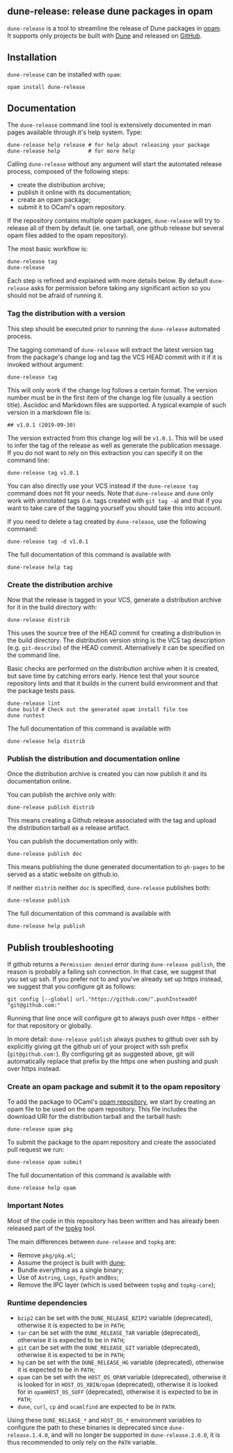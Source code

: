## dune-release: release dune packages in opam

`dune-release` is a tool to streamline the release of Dune packages in
[opam](https://opam.ocaml.org). It supports only projects be built
with [Dune](https://github.com/ocaml/dune) and released on
[GitHub](https://github.com).

## Installation

`dune-release` can be installed with `opam`:

```
opam install dune-release
```

## Documentation

The `dune-release` command line tool is extensively documented in man pages
available through it's help system. Type:

```
dune-release help release # for help about releasing your package
dune-release help         # for more help
```

Calling `dune-release` without any argument will start the automated release process, composed of the following steps:
- create the distribution archive;
- publish it online with its documentation;
- create an opam package;
- submit it to OCaml's opam repository.

If the repository contains multiple opam packages, `dune-release` will try to release all of them by default (ie. one tarball, one github release but several opam files added to the opam repository).

The most basic workflow is:

```
dune-release tag
dune-release
```

Each step is refined and explained with more details below.
By default `dune-release` asks for permission before taking any significant action so you should not be afraid of running it.


### Tag the distribution with a version

This step should be executed prior to running the `dune-release` automated process.

The tagging command of `dune-release` will extract the latest version tag from the package's change log and tag the VCS HEAD commit with it if it is invoked without argument:

```
dune-release tag
```

This will only work if the change log follows a certain format.
The version number must be in the first item of the change log file (usually a section title). Asciidoc and Markdown files are supported. A typical example of such version in a markdown file is:

```
## v1.0.1 (2019-09-30)
```

The version extracted from this change log will be `v1.0.1`. This will be used to infer the tag of the release as well as generate the publication message. If you do not want to rely on this extraction you can specify it on the command line:

```
dune-release tag v1.0.1
```

You can also directly use your VCS instead if the `dune-release tag` command does not fit your needs.
Note that `dune-release` and `dune` only work with annotated tags (i.e. tags created with
`git tag -a`) and that if you want to take care of the tagging yourself you should take this into
account.

If you need to delete a tag created by `dune-release`, use the following command:

```
dune-release tag -d v1.0.1
```

The full documentation of this command is available with
```
dune-release help tag
```


### Create the distribution archive

Now that the release is tagged in your VCS, generate a distribution archive for it in the build directory with:

```
dune-release distrib
```

This uses the source tree of the HEAD commit for creating a distribution in the build directory. The distribution version string is the VCS tag description (e.g. `git-describe`) of the HEAD commit. Alternatively it can be specified on the command line.

Basic checks are performed on the distribution archive when it is created, but save time by catching errors early. Hence test that your source repository lints and that it builds in the current build environment and that the package tests pass.

```
dune-release lint
dune build # Check out the generated opam install file too
dune runtest
```

The full documentation of this command is available with
```
dune-release help distrib
```


### Publish the distribution and documentation online

Once the distribution archive is created you can now publish it and its documentation online.

You can publish the archive only with:

```
dune-release publish distrib
```

This means creating a Github release associated with the tag and upload the distribution tarball as a release artifact.

You can publish the documentation only with:

```
dune-release publish doc
```

This means publishing the dune generated documentation to `gh-pages` to be served as a static website on github.io.

If neither `distrib` neither `doc` is specified, `dune-release` publishes both:

```
dune-release publish
```

The full documentation of this command is available with
```
dune-release help publish
```

## Publish troubleshooting

If github returns a `Permission denied` error during `dune-release publish`, the reason is probably a failing ssh connection. In that case, we suggest that you set up ssh. If you prefer not to and you've already set up https instead, we suggest that you configure git as follows:
```
git config [--global] url."https://github.com/".pushInsteadOf "git@github.com:"
```
Running that line once will configure git to always push over https - either for that repository or globally.

In more detail: `dune-release publish` always pushes to github over ssh by explicitly giving git the github uri of your project with ssh prefix (`git@github.com:`). By configuring git as suggested above, git will automatically replace that prefix by the https one when pushing and push over https instead.

### Create an opam package and submit it to the opam repository

To add the package to OCaml's [opam repository](https://github.com/ocaml/opam-repository), we start by creating an opam file to be used on the opam repository. This file includes the download URI for the distribution tarball and the tarball hash:

```
dune-release opam pkg
```

To submit the package to the opam repository and create the associated pull request we run:

```
dune-release opam submit
```

The full documentation of this command is available with
```
dune-release help opam
```


### Important Notes

Most of the code in this repository has been written and has already
been released part of the [topkg](http://erratique.ch/software/topkg)
tool.

The main differences between `dune-release` and `topkg` are:

- Remove `pkg/pkg.ml`;
- Assume the project is built with [dune](https://github.com/ocaml/dune);
- Bundle everything as a single binary;
- Use of `Astring`, `Logs`, `Fpath` and`Bos`;
- Remove the IPC layer (which is used between `topkg` and `topkg-care`);

### Runtime dependencies

- `bzip2` can be set with the `DUNE_RELEASE_BZIP2` variable (deprecated), otherwise it is expected to be in `PATH`;
- `tar` can be set with the `DUNE_RELEASE_TAR` variable (deprecated), otherwise it is expected to be in `PATH`;
- `git` can be set with the `DUNE_RELEASE_GIT` variable (deprecated), otherwise it is expected to be in `PATH`;
- `hg` can be set with the `DUNE_RELEASE_HG` variable (deprecated), otherwise it is expected to be in `PATH`;
- `opam` can be set with the `HOST_OS_OPAM` variable (deprecated), otherwise it is looked for in `HOST_OS_XBIN/opam` (deprecated), otherwise it is looked for in `opamHOST_OS_SUFF` (deprecated), otherwise it is expected to be in `PATH`;
- `dune`, `curl`, `cp` and `ocamlfind` are expected to be in `PATH`.

Using these `DUNE_RELEASE_*` and `HOST_OS_*` environment variables to configure the path to these binaries is deprecated since `dune-release.1.4.0`, and will no longer be supported in `dune-release.2.0.0`, it is thus recommended to only rely on the `PATH` variable.
